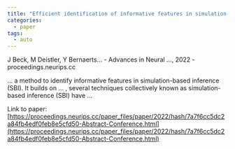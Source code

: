 ```yaml
---
title: "Efficient identification of informative features in simulation-based inference"
categories:
  - paper
tags:
  - auto
---
```

J Beck, M Deistler, Y Bernaerts… - Advances in Neural …, 2022 - proceedings.neurips.cc

… a method to identify informative features in simulation-based inference (SBI). It builds on … , several techniques collectively known as simulation-based inference (SBI) have …

Link to paper: [https://proceedings.neurips.cc/paper_files/paper/2022/hash/7a7f6cc5dc2a84fb4edf0feb8e5cfd50-Abstract-Conference.html](https://proceedings.neurips.cc/paper_files/paper/2022/hash/7a7f6cc5dc2a84fb4edf0feb8e5cfd50-Abstract-Conference.html)

